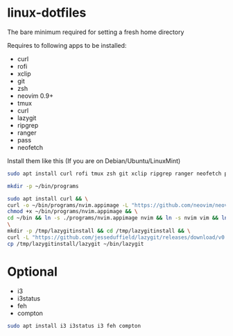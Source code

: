 # linux-dotfiles
The bare minimum required for setting a fresh home directory

Requires to following apps to be installed:
- curl
- rofi
- xclip
- git
- zsh
- neovim 0.9+
- tmux
- curl
- lazygit
- ripgrep
- ranger
- pass
- neofetch

Install them like this (If you are on Debian/Ubuntu/LinuxMint)
```bash
sudo apt install curl rofi tmux zsh git xclip ripgrep ranger neofetch pass gpg

mkdir -p ~/bin/programs

sudo apt install curl && \
curl -o ~/bin/programs/nvim.appimage -L "https://github.com/neovim/neovim/releases/download/stable/nvim.appimage" && \
chmod +x ~/bin/programs/nvim.appimage && \
cd ~/bin && ln -s ./programs/nvim.appimage nvim && ln -s nvim vim && ln -s nvim vi \
\
mkdir -p /tmp/lazygitinstall && cd /tmp/lazygitinstall && \
curl -L "https://github.com/jesseduffield/lazygit/releases/download/v0.37.0/lazygit_0.37.0_Linux_x86_64.tar.gz" | tar -xzv && \
cp /tmp/lazygitinstall/lazygit ~/bin/lazygit
```

# Optional
- i3 
- i3status
- feh
- compton
```bash
sudo apt install i3 i3status i3 feh compton
```

